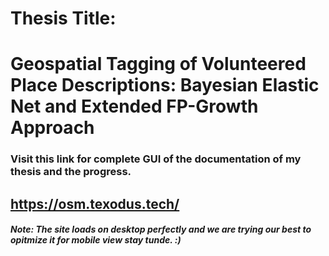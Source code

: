 # Thesis Title: 
# Geospatial Tagging of Volunteered Place Descriptions: Bayesian Elastic Net and Extended FP-Growth Approach

### Visit this link for complete GUI of the documentation of my thesis and the progress.
## https://osm.texodus.tech/



##### Note: The site loads on desktop perfectly and we are trying our best to opitmize it for mobile view stay tunde. :)
